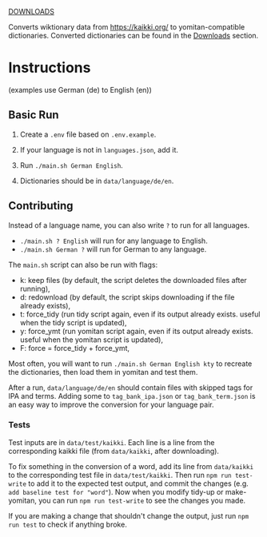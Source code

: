 [DOWNLOADS](./downloads.md)

Converts wiktionary data from https://kaikki.org/ to yomitan-compatible dictionaries. Converted dictionaries can be found in the [Downloads](./downloads.md) section.

# Instructions

(examples use German (de) to English (en))

## Basic Run

1. Create a `.env` file based on `.env.example`.

2. If your language is not in `languages.json`, add it.

3. Run `./main.sh German English`.

4. Dictionaries should be in `data/language/de/en`.

## Contributing

Instead of a language name, you can also write `?` to run for all languages.
- `./main.sh ? English` will run for any language to English.
- `./main.sh German ?` will run for German to any language.

The `main.sh` script can also be run with flags:

- k: keep files (by default, the script deletes the downloaded files after running),
- d: redownload (by default, the script skips downloading if the file already exists),
- t: force_tidy (run tidy script again, even if its output already exists. useful when the tidy script is updated),
- y: force_ymt (run yomitan script again, even if its output already exists. useful when the yomitan script is updated),
- F: force = force_tidy + force_ymt,

Most often, you will want to run `./main.sh German English kty` to recreate the dictionaries, then load them in yomitan and test them.

After a run, `data/language/de/en` should contain files with skipped tags for IPA and terms. Adding some to `tag_bank_ipa.json` or `tag_bank_term.json` is an easy way to improve the conversion for your language pair. 

### Tests

Test inputs are in `data/test/kaikki`. Each line is a line from the corresponding kaikki file (from `data/kaikki`, after downloading). 

To fix something in the conversion of a word, add its line from `data/kaikki` to the corresponding test file in `data/test/kaikki`. 
Then run `npm run test-write` to add it to the expected test output, and commit the changes (e.g. `add baseline test for "word"`).
Now when you modify tidy-up or make-yomitan, you can run `npm run test-write` to see the changes you made.

If you are making a change that shouldn't change the output, just run `npm run test` to check if anything broke.